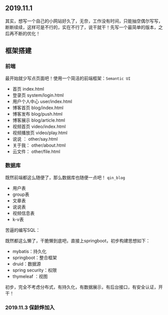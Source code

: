 ## 2019.11.1

其实，想写一个自己的小网站好久了，无奈，工作没有时间，只能抽空偶尔写写，断断续续，这样可是不行的，实在不行了，说干就干！先写一个最简单的版本，之后再不断的优化！

## 框架搭建

### 前端

最开始就少写点页面吧！使用一个简洁的前端框架：`Semantic UI`

- 首页  index.html
- 登录页  system/login.html
- 用户个人中心 user/index.html
- 博客首页 blog/index.html
- 博客发布 blog/push.html
- 博客展示 blog/article.html
- 视频首页 video/index.html
- 视频播放页 video/play.html
- 说说 ： other/say.html
- 关于我： other/about.html
- 云文件： other/file.html


### 数据库

既然前端都这么随便了，那么数据库也随便一点吧！ `qin_blog`

- 用户表
- group表
- 文章表
- 说说表
- 视频信息表
- k-v表

苦逼的编写SQL：

既然都这么懒了，干脆懒到底吧，直接上springboot，初步构建思想如下：

- mybatis：持久化
- springboot：整合框架
- druid：数据源
- spring security：权限
- thymeleaf ：视图

初步，完全不考虑分布式，有持久化，有数据展示，有后台接口，有安全认证，开干！


### 2019.11.3 保龄烨加入









